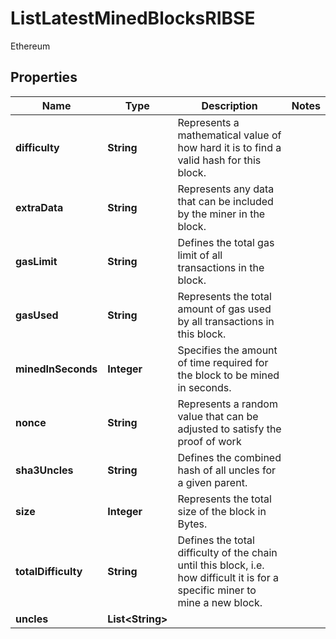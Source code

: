 

# ListLatestMinedBlocksRIBSE

Ethereum

## Properties

| Name | Type | Description | Notes |
|------------ | ------------- | ------------- | -------------|
|**difficulty** | **String** | Represents a mathematical value of how hard it is to find a valid hash for this block. |  |
|**extraData** | **String** | Represents any data that can be included by the miner in the block. |  |
|**gasLimit** | **String** | Defines the total gas limit of all transactions in the block. |  |
|**gasUsed** | **String** | Represents the total amount of gas used by all transactions in this block. |  |
|**minedInSeconds** | **Integer** | Specifies the amount of time required for the block to be mined in seconds. |  |
|**nonce** | **String** | Represents a random value that can be adjusted to satisfy the proof of work |  |
|**sha3Uncles** | **String** | Defines the combined hash of all uncles for a given parent. |  |
|**size** | **Integer** | Represents the total size of the block in Bytes. |  |
|**totalDifficulty** | **String** | Defines the total difficulty of the chain until this block, i.e. how difficult it is for a specific miner to mine a new block. |  |
|**uncles** | **List&lt;String&gt;** |  |  |



